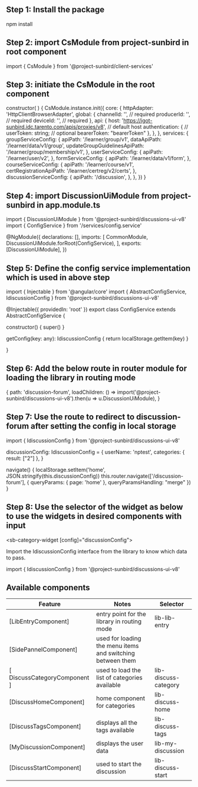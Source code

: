 ## Step 1: Install the package

   npm install
   
## Step 2: import  CsModule  from project-sunbird in root component
   
   import { CsModule } from '@project-sunbird/client-services'

## Step 3: initiate the CsModule in the root component
 constructor( ) {
     CsModule.instance.init({
      core: {
        httpAdapter: 'HttpClientBrowserAdapter',
        global: {
          channelId: '', // required
          producerId: '', // required
          deviceId: '', // required
        },
        api: {
          host: 'https://igot-sunbird.idc.tarento.com/apis/proxies/v8', // default host
          authentication: {
            // userToken: string; // optional
            bearerToken: "bearerToken"
          },
        },
      },
      services: {
        groupServiceConfig: {
          apiPath: '/learner/group/v1',
          dataApiPath: '/learner/data/v1/group',
          updateGroupGuidelinesApiPath: '/learner/group/membership/v1',
        },
        userServiceConfig: {
          apiPath: '/learner/user/v2',
        },
        formServiceConfig: {
          apiPath: '/learner/data/v1/form',
        },
        courseServiceConfig: {
          apiPath: '/learner/course/v1',
          certRegistrationApiPath: '/learner/certreg/v2/certs',
        },
        discussionServiceConfig: {
          apiPath: '/discussion',
        },
      },
    })
 }

 ## Step 4: import  DiscussionUiModule  from project-sunbird in app.module.ts

 import { DiscussionUiModule } from '@project-sunbird/discussions-ui-v8'
 import { ConfigService } from '/services/config.service'


 @NgModule({
    declarations: [],
    imports: [
        CommonModule,
        DiscussionUiModule.forRoot(ConfigService),
    ],
    exports: [DiscussionUiModule],
})

 ## Step 5: Define the config service implementation which is used in above step

 import { Injectable } from '@angular/core'
 import { AbstractConfigService, IdiscussionConfig } from '@project-sunbird/discussions-ui-v8'

 @Injectable({
  providedIn: 'root'
 })
 export class ConfigService extends AbstractConfigService {

  constructor() {
    super()
  }

  getConfig(key: any): IdiscussionConfig {
    return localStorage.getItem(key)
  }

 }

 ## Step 6: Add the below route in router module for loading the library in routing mode

  {
    path: 'discussion-forum',
    loadChildren: () => import('@project-sunbird/discussions-ui-v8').then(u => u.DiscussionUiModule),
  }

 ## Step 7: Use the route to redirect to discussion-forum after  setting the config in local storage

 import { IdiscussionConfig } from '@project-sunbird/discussions-ui-v8'

   discussionConfig: IdiscussionConfig = {
    userName: 'nptest',
    categories: { result: ["2"] },
  }
  
  navigate() {
  localStorage.setItem('home', JSON.stringify(this.discussionConfig))
  this.router.navigate(['/discussion-forum'], { queryParams: { page: 'home' }, queryParamsHandling: "merge" })
  }

 ## Step 8: Use the selector of the widget as below  to use the  widgets in desired components with input

   <sb-category-widget [config]="discussionConfig"></sb-category-widget>

  Import the IdiscussionConfig interface from the library to know which data to pass.

  import { IdiscussionConfig } from '@project-sunbird/discussions-ui-v8'


  ## Available components
|Feature| Notes| Selector|
|--|--|--|
| [LibEntryComponent] | entry point for the library in routing mode| lib-lib-entry|
| [SidePannelComponent] | used for loading the menu items and switching between them |
| [ DiscussCategoryComponent ] |used to load the list of categories available |lib-discuss-category|
| [DiscussHomeComponent] | home component for categories | lib-discuss-home| [DiscussionDetailsComponent] | loads the category details  |ib-discussion-details|
| [DiscussTagsComponent] | displays all the tags available |lib-discuss-tags|
| [MyDiscussionComponent] | displays the user data |lib-my-discussion|
| [DiscussStartComponent] | used to start the discussion |lib-discuss-start|





